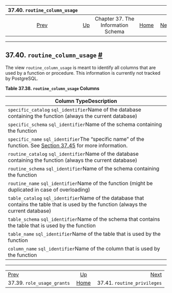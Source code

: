 <!--?xml version="1.0" encoding="UTF-8" standalone="no"?-->

|                     37.40. `routine_column_usage`                     |                                                                    |                                    |                                                       |                                                                         |
| :-------------------------------------------------------------------: | :----------------------------------------------------------------- | :--------------------------------: | ----------------------------------------------------: | ----------------------------------------------------------------------: |
| [Prev](infoschema-role-usage-grants.html "37.39. role_usage_grants")  | [Up](information-schema.html "Chapter 37. The Information Schema") | Chapter 37. The Information Schema | [Home](index.html "PostgreSQL 17devel Documentation") |  [Next](infoschema-routine-privileges.html "37.41. routine_privileges") |

***

## 37.40. `routine_column_usage` [#](#INFOSCHEMA-ROUTINE-COLUMN-USAGE)

The view `routine_column_usage` is meant to identify all columns that are used by a function or procedure. This information is currently not tracked by PostgreSQL.

**Table 37.38. `routine_column_usage` Columns**

| Column TypeDescription                                                                                                                                     |
| ---------------------------------------------------------------------------------------------------------------------------------------------------------- |
| `specific_catalog` `sql_identifier`Name of the database containing the function (always the current database)                                              |
| `specific_schema` `sql_identifier`Name of the schema containing the function                                                                               |
| `specific_name` `sql_identifier`The “specific name” of the function. See [Section 37.45](infoschema-routines.html "37.45. routines") for more information. |
| `routine_catalog` `sql_identifier`Name of the database containing the function (always the current database)                                               |
| `routine_schema` `sql_identifier`Name of the schema containing the function                                                                                |
| `routine_name` `sql_identifier`Name of the function (might be duplicated in case of overloading)                                                           |
| `table_catalog` `sql_identifier`Name of the database that contains the table that is used by the function (always the current database)                    |
| `table_schema` `sql_identifier`Name of the schema that contains the table that is used by the function                                                     |
| `table_name` `sql_identifier`Name of the table that is used by the function                                                                                |
| `column_name` `sql_identifier`Name of the column that is used by the function                                                                              |

***

|                                                                       |                                                                    |                                                                         |
| :-------------------------------------------------------------------- | :----------------------------------------------------------------: | ----------------------------------------------------------------------: |
| [Prev](infoschema-role-usage-grants.html "37.39. role_usage_grants")  | [Up](information-schema.html "Chapter 37. The Information Schema") |  [Next](infoschema-routine-privileges.html "37.41. routine_privileges") |
| 37.39. `role_usage_grants`                                            |        [Home](index.html "PostgreSQL 17devel Documentation")       |                                             37.41. `routine_privileges` |
